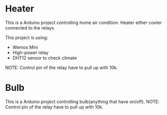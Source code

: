 # Heater

This is a Arduino project controlling home air condition. Heater either cooler connected to the relays.

This project is using: 
* Wemos Mini
* High-power relay
* DHT12 sensor to check climate

NOTE: Control pin of the relay have to pull up with 10k.

# Bulb 

This is a Arduino project controlling bulb(anything that have on/off). 
NOTE: Control pin of the relay have to pull up with 10k.

